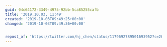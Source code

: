 ```yaml
---
guid: 04c64172-3349-4975-92bb-5ca85255cafb
title: '2019.10.03, 11:49'
created: '2019-10-03T09:49:25+00:00'
changed: '2019-10-03T09:49:36+00:00'


repost_of: 'https://twitter.com/hj_chen/status/1179692789501693952?s=20'
---
```


